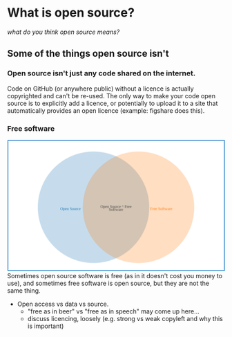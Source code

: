 # What is open source?
  
  _what do you think open source means?_
  
## Some of the things open source isn't

### Open source isn't just any code shared on the internet. 
Code on GitHub (or anywhere public) without a licence is actually copyrighted and can't be re-used. The only way to make your code open source is to explicitly add a licence, or potentially to upload it to a site that automatically provides an open licence (example: figshare does this). 

### Free software
![open source and free software overlap but aren't the same](chart.svg)
Sometimes open source software is free (as in it doesn't cost you money to use), and sometimes free software is open source, but they are not the same thing. 

- Open access vs data vs source. 
  - "free as in beer" vs "free as in speech" may come up here...
  - discuss licencing, loosely (e.g. strong vs weak copyleft and why this is important)

